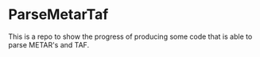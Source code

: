# ParseMetarTaf
This is a repo to show the progress of producing some code that is able to parse METAR's and TAF.
